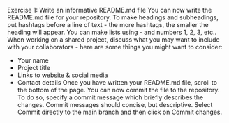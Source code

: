 Exercise 1: Write an informative README.md file
You can now write the README.md file for your repository. To make headings and
subheadings, put hashtags before a line of text - the more hashtags, the smaller the
heading will appear. You can make lists using - and numbers 1, 2, 3, etc.. When
working on a shared project, discuss what you may want to include with your
collaborators - here are some things you might want to consider:
- Your name
- Project title
- Links to website & social media
- Contact details
Once you have written your README.md file, scroll to the bottom of the page. You can
now commit the file to the repository. To do so, specify a commit message which
briefly describes the changes. Commit messages should concise, but
descriptive. Select Commit directly to the main branch and then click on Commit
changes.
